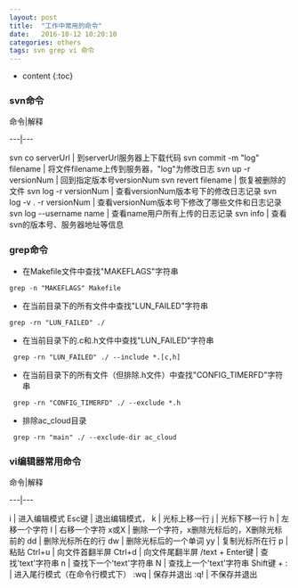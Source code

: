 ```yaml
---
layout: post
title:  "工作中常用的命令"
date:   2016-10-12 10:20:10
categories: others
tags: svn grep vi 命令
---
```


* content
{:toc}

### svn命令


命令|解释

---|---

svn co serverUrl | 到serverUrl服务器上下载代码
svn commit -m "log" filename | 将文件filename上传到服务器，"log"为修改日志
svn up -r versionNum | 回到指定版本号versionNum
svn revert filename | 恢复被删除的文件
svn log -r versionNum | 查看versionNum版本号下的修改日志记录
svn log -v . -r versionNum | 查看versionNum版本号下修改了哪些文件和日志记录
svn log --username name | 查看name用户所有上传的日志记录
svn info | 查看svn的版本号、服务器地址等信息

### grep命令

* 在Makefile文件中查找"MAKEFLAGS"字符串

```
grep -n "MAKEFLAGS" Makefile
```

* 在当前目录下的所有文件中查找"LUN_FAILED"字符串

```
grep -rn "LUN_FAILED" ./
```

* 在当前目录下的.c和.h文件中查找"LUN_FAILED"字符串

```
 grep -rn "LUN_FAILED" ./ --include *.[c,h]
```

* 在当前目录下的所有文件（但排除.h文件）中查找"CONFIG_TIMERFD"字符串

```
 grep -rn "CONFIG_TIMERFD" ./ --exclude *.h
```

* 排除ac_cloud目录

```
 grep -rn "main" ./ --exclude-dir ac_cloud
```

### vi编辑器常用命令

命令|解释

---|---

i | 进入编辑模式
Esc键 | 退出编辑模式，
k | 光标上移一行
j | 光标下移一行 
h | 左移一个字符
l | 右移一个字符
x或X | 删除一个字符，x删除光标后的，X删除光标前的 
dd | 删除光标所在的行
dw | 删除光标后的一个单词
yy | 复制光标所在行
p | 粘贴
Ctrl+u | 向文件首翻半屏 
Ctrl+d | 向文件尾翻半屏 
/text + Enter键 | 查找'text'字符串
n | 查找下一个'text'字符串
N | 查找上一个'text'字符串
Shift键 + : | 进入尾行模式（在命令行模式下）
:wq | 保存并退出
:q! | 不保存并退出

